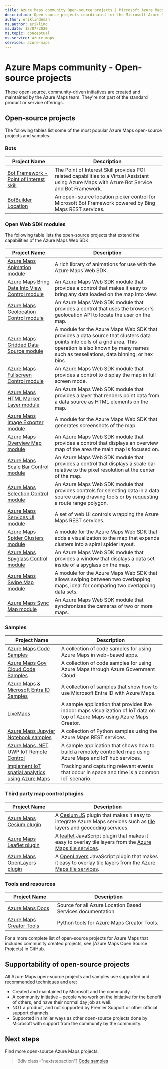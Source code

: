 ```yaml
---
title: Azure Maps community Open-source projects | Microsoft Azure Maps
description: Open-source projects coordinated for the Microsoft Azure Maps platform.
author: eriklindeman
ms.author: eriklind
ms.date: 12/07/2020
ms.topic: conceptual
ms.service: azure-maps
services: azure-maps
---
```


# Azure Maps community - Open-source projects

These open-source, community-driven initiatives are created and maintained by the Azure Maps team. They're not part of the standard product or service offerings.

## Open-source projects

The following tables list some of the most popular Azure Maps open-source projects and samples.

### Bots

| Project Name                   | Description |
|--------------------------------|-------------|
| [Bot Framework - Point of Interest skill] | The Point of Interest Skill provides POI related capabilities to a Virtual Assistant using Azure Maps with Azure Bot Service and Bot Framework. |
| [BotBuilder Location] | An open-source location picker control for Microsoft Bot Framework powered by Bing Maps REST services. |

### Open Web SDK modules

The following table lists the open-source projects that extend the capabilities of the Azure Maps Web SDK.

| Project Name                   | Description |
|--------------------------------|-------------|
| [Azure Maps Animation module] | A rich library of animations for use with the Azure Maps Web SDK. |
| [Azure Maps Bring Data Into View Control module] | An Azure Maps Web SDK module that provides a control that makes it easy to bring any data loaded on the map into view. |
| [Azure Maps Geolocation Control module] | An Azure Maps Web SDK module that provides a control that uses the browser's geolocation API to locate the user on the map. |
| [Azure Maps Gridded Data Source module] | A module for the Azure Maps Web SDK that provides a data source that clusters data points into cells of a grid area. This operation is also known by many names such as tessellations, data binning, or hex bins.  |
| [Azure Maps Fullscreen Control module] | An Azure Maps Web SDK module that provides a control to display the map in full screen mode. |
| [Azure Maps HTML Marker Layer module] | An Azure Maps Web SDK module that provides a layer that renders point data from a data source as HTML elements on the map. |
| [Azure Maps Image Exporter module] | A module for the Azure Maps Web SDK that generates screenshots of the map. |
| [Azure Maps Overview Map module] | An Azure Maps Web SDK module that provides a control that displays an overview map of the area the main map is focused on. |
| [Azure Maps Scale Bar Control module] | An Azure Maps Web SDK module that provides a control that displays a scale bar relative to the pixel resolution at the center of the map. |
| [Azure Maps Selection Control module] | An Azure Maps Web SDK module that provides controls for selecting data in a data source using drawing tools or by requesting a route range polygon. |
| [Azure Maps Services UI module] | A set of web UI controls wrapping the Azure Maps REST services. |
| [Azure Maps Spider Clusters module] | A module for the Azure Maps Web SDK that adds a visualization to the map that expands clusters into a spiral spider layout. |
| [Azure Maps Spyglass Control module] | An Azure Maps Web SDK module that provides a window that displays a data set inside of a spyglass on the map.  |
| [Azure Maps Swipe Map module] | A module for the Azure Maps Web SDK that allows swiping between two overlapping maps, ideal for comparing two overlapping data sets. |
| [Azure Maps Sync Map module] | An Azure Maps Web SDK module that synchronizes the cameras of two or more maps. |

### Samples

| Project Name                   | Description |
|--------------------------------|-------------|
| [Azure Maps Code Samples] | A collection of code samples for using Azure Maps in web-based apps. |
| [Azure Maps Gov Cloud Code Samples] | A collection of code samples for using Azure Maps through Azure Government Cloud. |
| [Azure Maps & Microsoft Entra ID Samples] | A collection of samples that show how to use Microsoft Entra ID with Azure Maps. |
| [LiveMaps] | A sample application that provides live indoor maps visualization of IoT data on top of Azure Maps using Azure Maps Creator. |
| [Azure Maps Jupyter Notebook samples] | A collection of Python samples using the Azure Maps REST services. |
| [Azure Maps .NET UWP IoT Remote Control] | A sample application that shows how to build a remotely controlled map using Azure Maps and IoT hub services. |
| [Implement IoT spatial analytics using Azure Maps] | Tracking and capturing relevant events that occur in space and time is a common IoT scenario. |

<a name="third-part-map-control-plugins"></a>

### Third party map control plugins

| Project Name                   | Description |
|--------------------------------|-------------|
| [Azure Maps Cesium plugin]     | A [Cesium JS] plugin that makes it easy to integrate Azure Maps services such as [tile layers] and [geocoding services]. |
| [Azure Maps Leaflet plugin]    | A [leaflet] JavaScript plugin that makes it easy to overlay tile layers from the [Azure Maps tile services]. |
| [Azure Maps OpenLayers plugin] | A [OpenLayers] JavaScript plugin that makes it easy to overlay tile layers from the [Azure Maps tile services]. |

### Tools and resources

| Project Name               | Description                                                 |
|----------------------------|-------------------------------------------------------------|
| [Azure Maps Docs]          | Source for all Azure Location Based Services documentation. |
| [Azure Maps Creator Tools] | Python tools for Azure Maps Creator Tools.                  |

For a more complete list of open-source projects for Azure Maps that includes community created projects, see [Azure Maps Open Source Projects] in GitHub.

## Supportability of open-source projects

All Azure Maps open-source projects and samples use supported and recommended techniques and are:

- Created and maintained by Microsoft and the community.
- A community initiative – people who work on the initiative for the benefit of others, and have their normal day job as well.
- NOT a product, and not supported by Premier Support or other official support channels.
- Supported in similar ways as other open-source projects done by Microsoft with support from the community by the community.

## Next steps

Find more open-source Azure Maps projects.

> [!div class="nextstepaction"]
> [Code samples]

[Azure Maps & Microsoft Entra ID Samples]: https://github.com/Azure-Samples/Azure-Maps-AzureAD-Samples
[Azure Maps .NET UWP IoT Remote Control]: https://github.com/Azure-Samples/azure-maps-dotnet-webgl-uwp-iot-remote-control
[Azure Maps Animation module]: https://github.com/Azure-Samples/azure-maps-animations
[Azure Maps Bring Data Into View Control module]: https://github.com/Azure-Samples/azure-maps-bring-data-into-view-control
[Azure Maps Cesium plugin]: https://github.com/azure-samples/azure-maps-cesium
[Azure Maps Code Samples]: https://github.com/Azure-Samples/AzureMapsCodeSamples
[Azure Maps Creator Tools]: https://github.com/Azure-Samples/AzureMapsCreator
[Azure Maps Docs]: https://github.com/MicrosoftDocs/azure-docs/tree/master/articles/azure-maps
[Azure Maps Fullscreen Control module]: https://github.com/Azure-Samples/azure-maps-fullscreen-control
[Azure Maps Geolocation Control module]: https://github.com/Azure-Samples/azure-maps-geolocation-control
[Azure Maps Gov Cloud Code Samples]: https://github.com/Azure-Samples/AzureMapsCodeSamples
[Azure Maps Gridded Data Source module]: https://github.com/Azure-Samples/azure-maps-gridded-data-source
[Azure Maps HTML Marker Layer module]: https://github.com/Azure-Samples/azure-maps-html-marker-layer
[Azure Maps Image Exporter module]: https://github.com/Azure-Samples/azure-maps-image-exporter
[Azure Maps Jupyter Notebook samples]: https://github.com/Azure-Samples/Azure-Maps-Jupyter-Notebook
[Azure Maps Leaflet plugin]: https://github.com/azure-samples/azure-maps-leaflet
[Azure Maps OpenLayers plugin]: https://github.com/azure-samples/azure-maps-openlayers
[Azure Maps Overview Map module]: https://github.com/Azure-Samples/azure-maps-overview-map
[Azure Maps Scale Bar Control module]: https://github.com/Azure-Samples/azure-maps-scale-bar-control
[Azure Maps Selection Control module]: https://github.com/Azure-Samples/azure-maps-selection-control
[Azure Maps Services UI module]: https://github.com/Azure-Samples/azure-maps-services-ui
[Azure Maps Spider Clusters module]: https://github.com/Azure-Samples/azure-maps-spider-clusters
[Azure Maps Spyglass Control module]: https://github.com/Azure-Samples/azure-maps-spyglass-control
[Azure Maps Swipe Map module]: https://github.com/Azure-Samples/azure-maps-swipe-map
[Azure Maps Sync Map module]: https://github.com/Azure-Samples/azure-maps-sync-maps
[Azure Maps tile services]: /rest/api/maps/render/get-map-tile
[Bot Framework - Point of Interest skill]: https://github.com/microsoft/botframework-solutions/tree/488093ac2fddf16096171f6a926315aa45e199e7/skills/csharp/pointofinterestskill
[BotBuilder Location]: https://github.com/Microsoft/BotBuilder-Location
[Cesium JS]: https://cesium.com/cesiumjs/
[Code samples]: /samples/browse/?products=azure-maps
[geocoding services]: /rest/api/maps/search?view=rest-maps-1.0
[Implement IoT spatial analytics using Azure Maps]: https://github.com/Azure-Samples/iothub-to-azure-maps-geofencing
[leaflet]: https://leafletjs.com
[LiveMaps]: https://github.com/Azure-Samples/LiveMaps
[OpenLayers]: https://www.openlayers.org/
[tile layers]: /rest/api/maps/render/get-map-tile
